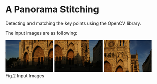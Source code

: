 A Panorama Stitching
===============
Detecting and matching the key points using the OpenCV library.

The input images are as following:


<p align="left">
     <img src="docs/112_1298.jpg" width="30%" height="30%">
     <img src="docs/112_1299.jpg" width="30%" height="30%">
     <img src="docs/112_1300.jpg" width="30%" height="30%">
     <br>Fig.2 Input Images
</p>
